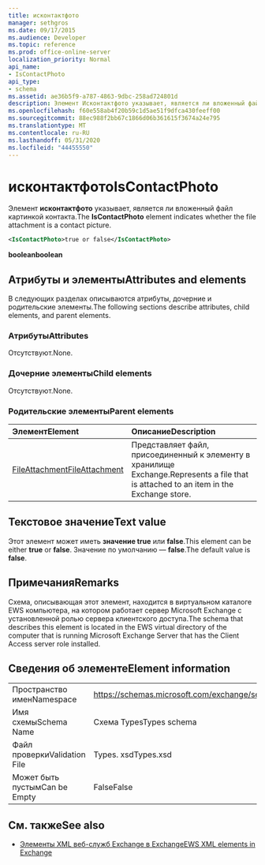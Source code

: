 ```yaml
---
title: исконтактфото
manager: sethgros
ms.date: 09/17/2015
ms.audience: Developer
ms.topic: reference
ms.prod: office-online-server
localization_priority: Normal
api_name:
- IsContactPhoto
api_type:
- schema
ms.assetid: ae36b5f9-a787-4863-9dbc-258ad724801d
description: Элемент Исконтактфото указывает, является ли вложенный файл картинкой контакта.
ms.openlocfilehash: f60e558ab4f20b59c1d5ae51f9dfca430feeff00
ms.sourcegitcommit: 88ec988f2bb67c1866d06b361615f3674a24e795
ms.translationtype: MT
ms.contentlocale: ru-RU
ms.lasthandoff: 05/31/2020
ms.locfileid: "44455550"
---
```

# <a name="iscontactphoto"></a><span data-ttu-id="6030f-103">исконтактфото</span><span class="sxs-lookup"><span data-stu-id="6030f-103">IsContactPhoto</span></span>

<span data-ttu-id="6030f-104">Элемент **исконтактфото** указывает, является ли вложенный файл картинкой контакта.</span><span class="sxs-lookup"><span data-stu-id="6030f-104">The **IsContactPhoto** element indicates whether the file attachment is a contact picture.</span></span> 
  
```xml
<IsContactPhoto>true or false</IsContactPhoto>
```

 <span data-ttu-id="6030f-105">**boolean**</span><span class="sxs-lookup"><span data-stu-id="6030f-105">**boolean**</span></span>
## <a name="attributes-and-elements"></a><span data-ttu-id="6030f-106">Атрибуты и элементы</span><span class="sxs-lookup"><span data-stu-id="6030f-106">Attributes and elements</span></span>

<span data-ttu-id="6030f-107">В следующих разделах описываются атрибуты, дочерние и родительские элементы.</span><span class="sxs-lookup"><span data-stu-id="6030f-107">The following sections describe attributes, child elements, and parent elements.</span></span>
  
### <a name="attributes"></a><span data-ttu-id="6030f-108">Атрибуты</span><span class="sxs-lookup"><span data-stu-id="6030f-108">Attributes</span></span>

<span data-ttu-id="6030f-109">Отсутствуют.</span><span class="sxs-lookup"><span data-stu-id="6030f-109">None.</span></span>
  
### <a name="child-elements"></a><span data-ttu-id="6030f-110">Дочерние элементы</span><span class="sxs-lookup"><span data-stu-id="6030f-110">Child elements</span></span>

<span data-ttu-id="6030f-111">Отсутствуют.</span><span class="sxs-lookup"><span data-stu-id="6030f-111">None.</span></span>
  
### <a name="parent-elements"></a><span data-ttu-id="6030f-112">Родительские элементы</span><span class="sxs-lookup"><span data-stu-id="6030f-112">Parent elements</span></span>

|<span data-ttu-id="6030f-113">**Элемент**</span><span class="sxs-lookup"><span data-stu-id="6030f-113">**Element**</span></span>|<span data-ttu-id="6030f-114">**Описание**</span><span class="sxs-lookup"><span data-stu-id="6030f-114">**Description**</span></span>|
|:-----|:-----|
|[<span data-ttu-id="6030f-115">FileAttachment</span><span class="sxs-lookup"><span data-stu-id="6030f-115">FileAttachment</span></span>](fileattachment.md) <br/> |<span data-ttu-id="6030f-116">Представляет файл, присоединенный к элементу в хранилище Exchange.</span><span class="sxs-lookup"><span data-stu-id="6030f-116">Represents a file that is attached to an item in the Exchange store.</span></span>  <br/> |
   
## <a name="text-value"></a><span data-ttu-id="6030f-117">Текстовое значение</span><span class="sxs-lookup"><span data-stu-id="6030f-117">Text value</span></span>

<span data-ttu-id="6030f-118">Этот элемент может иметь **значение true** или **false**.</span><span class="sxs-lookup"><span data-stu-id="6030f-118">This element can be either **true** or **false**.</span></span> <span data-ttu-id="6030f-119">Значение по умолчанию — **false**.</span><span class="sxs-lookup"><span data-stu-id="6030f-119">The default value is **false**.</span></span>
  
## <a name="remarks"></a><span data-ttu-id="6030f-120">Примечания</span><span class="sxs-lookup"><span data-stu-id="6030f-120">Remarks</span></span>

<span data-ttu-id="6030f-121">Схема, описывающая этот элемент, находится в виртуальном каталоге EWS компьютера, на котором работает сервер Microsoft Exchange с установленной ролью сервера клиентского доступа.</span><span class="sxs-lookup"><span data-stu-id="6030f-121">The schema that describes this element is located in the EWS virtual directory of the computer that is running Microsoft Exchange Server that has the Client Access server role installed.</span></span>
  
## <a name="element-information"></a><span data-ttu-id="6030f-122">Сведения об элементе</span><span class="sxs-lookup"><span data-stu-id="6030f-122">Element information</span></span>

|||
|:-----|:-----|
|<span data-ttu-id="6030f-123">Пространство имен</span><span class="sxs-lookup"><span data-stu-id="6030f-123">Namespace</span></span>  <br/> |https://schemas.microsoft.com/exchange/services/2006/types  <br/> |
|<span data-ttu-id="6030f-124">Имя схемы</span><span class="sxs-lookup"><span data-stu-id="6030f-124">Schema Name</span></span>  <br/> |<span data-ttu-id="6030f-125">Схема Types</span><span class="sxs-lookup"><span data-stu-id="6030f-125">Types schema</span></span>  <br/> |
|<span data-ttu-id="6030f-126">Файл проверки</span><span class="sxs-lookup"><span data-stu-id="6030f-126">Validation File</span></span>  <br/> |<span data-ttu-id="6030f-127">Types. xsd</span><span class="sxs-lookup"><span data-stu-id="6030f-127">Types.xsd</span></span>  <br/> |
|<span data-ttu-id="6030f-128">Может быть пустым</span><span class="sxs-lookup"><span data-stu-id="6030f-128">Can be Empty</span></span>  <br/> |<span data-ttu-id="6030f-129">False</span><span class="sxs-lookup"><span data-stu-id="6030f-129">False</span></span>  <br/> |
   
## <a name="see-also"></a><span data-ttu-id="6030f-130">См. также</span><span class="sxs-lookup"><span data-stu-id="6030f-130">See also</span></span>



- [<span data-ttu-id="6030f-131">Элементы XML веб-служб Exchange в Exchange</span><span class="sxs-lookup"><span data-stu-id="6030f-131">EWS XML elements in Exchange</span></span>](ews-xml-elements-in-exchange.md)

